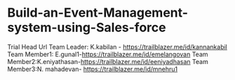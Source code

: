 # Build-an-Event-Management-system-using-Sales-force
Trial Head Url
Team Leader: K.kabilan - https://trailblazer.me/id/kannankabil
Team Member1: E.gunal1-https://trailblazer.me/id/emelangovan
Team Member2:K.eniyathasan-https://trailblazer.me/id/eeniyadhasan
Team Member3:N. mahadevan- https://trailblazer.me/id/mnehru1
